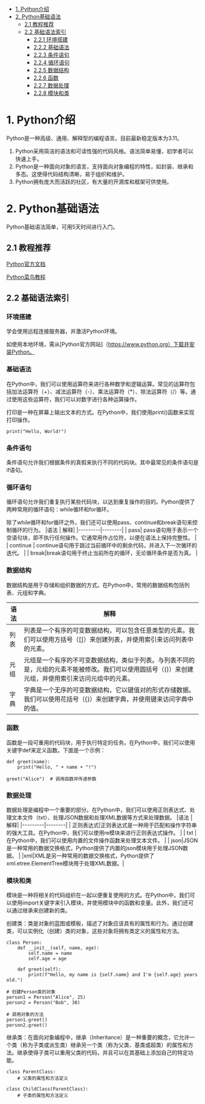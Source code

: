 - [1. Python介绍](#1-python介绍)
- [2. Python基础语法](#2-python基础语法)
  - [2.1 教程推荐](#21-教程推荐)
  - [2.2 基础语法索引](#22-基础语法索引)
    - [2.2.1 环境搭建](#221-环境搭建)
    - [2.2.2 基础语法](#222-基础语法)
    - [2.2.3 条件语句](#223-条件语句)
    - [2.2.4 循环语句](#224-循环语句)
    - [2.2.5 数据结构](#225-数据结构)
    - [2.2.6 函数](#226-函数)
    - [2.2.7 数据处理](#227-数据处理)
    - [2.2.8 模块和类](#228-模块和类)
   

# 1. Python介绍

Python是一种高级、通用、解释型的编程语言。目前最新稳定版本为3.11。

1. Python采用简洁的语法和可读性强的代码风格。语法简单易懂，初学者可以快速上手。
2. Python是一种面向对象的语言，支持面向对象编程的特性，如封装、继承和多态。这使得代码结构清晰，易于组织和维护。
3. Python拥有庞大而活跃的社区，有大量的开源库和框架可供使用。

# 2. Python基础语法

Python基础语法简单，可用5天时间进行入门。

## 2.1 教程推荐

[Python官方文档](https://docs.python.org/zh-cn/3/)

[Python菜鸟教程](https://www.runoob.com/python/python-tutorial.html)

## 2.2 基础语法索引

### 环境搭建
学会使用远程连接服务器，并激活Python环境。

如使用本地环境，需从[Python官方网站]（https://www.python.org）下载并安装Python。

### 基础语法
在Python中，我们可以使用运算符来进行各种数学和逻辑运算。常见的运算符包括加法运算符（+）、减法运算符（-）、乘法运算符（*）、除法运算符（/）等。通过使用这些运算符，我们可以对数字进行各种运算操作。


打印是一种在屏幕上输出文本的方式。在Python中，我们使用print()函数来实现打印操作。
```
print("Hello, World!")
```

### 条件语句
条件语句允许我们根据条件的真假来执行不同的代码块。其中最常见的条件语句是if语句。

### 循环语句


循环语句允许我们重复执行某些代码块，以达到重复操作的目的。Python提供了两种常用的循环语句：while循环和for循环。

除了while循环和for循环之外，我们还可以使用pass、continue和break语句来控制循环的行为。
|语法  | 解释|
|---------|--------|
| pass| pass语句用于表示一个空语句块，即不执行任何操作。它通常用作占位符，以便在语法上保持完整性。 |
| continue | continue语句用于跳过当前循环中的剩余代码，并进入下一次循环的迭代。 |
| break|break语句用于终止当前所在的循环，无论循环条件是否为真。 |


### 数据结构
数据结构是用于存储和组织数据的方式。在Python中，常用的数据结构包括列表、元组和字典。

|语法  | 解释|
|---------|--------|
| 列表| 列表是一个有序的可变数据结构，可以包含任意类型的元素。我们可以使用方括号（[]）来创建列表，并使用索引来访问列表中的元素。 |
| 元组| 元组是一个有序的不可变数据结构，类似于列表。与列表不同的是，元组的元素不能被修改。我们可以使用圆括号（()）来创建元组，并使用索引来访问元组中的元素。 |
|字典|字典是一个无序的可变数据结构，它以键值对的形式存储数据。我们可以使用花括号（{}）来创建字典，并使用键来访问字典中的值。 |


### 函数
函数是一段可重用的代码块，用于执行特定的任务。在Python中，我们可以使用关键字def来定义函数。下面是一个示例：
```
def greet(name):
    print("Hello, " + name + "!")

greet("Alice")  # 调用函数并传递参数
```

### 数据处理
数据处理是编程中一个重要的部分。在Python中，我们可以使用正则表达式、处理文本文件（txt）、处理JSON数据和处理XML数据等方式来处理数据。
|语法  | 解释|
|---------|--------|
| 正则表达式|正则表达式是一种用于匹配和操作字符串的强大工具。在Python中，我们可以使用re模块来进行正则表达式操作。 |
| txt | 在Python中，我们可以使用内置的文件操作函数来处理文本文件。 |
| json|JSON是一种常用的数据交换格式，Python提供了内置的json模块用于处理JSON数据。 |
|xml|XML是另一种常用的数据交换格式，Python提供了xml.etree.ElementTree模块用于处理XML数据。|


### 模块和类
模块是一种将相关的代码组织在一起以便重复使用的方式。在Python中，我们可以使用import关键字来引入模块，并使用模块中的函数和变量。此外，我们还可以通过继承来创建新的类。

创建类：类是对象的蓝图或模板，描述了对象应该具有的属性和行为。通过创建类，可以实例化（创建）类的对象，这些对象将拥有类定义的属性和方法。
```
class Person:
    def __init__(self, name, age):
        self.name = name
        self.age = age
    
    def greet(self):
        print(f"Hello, my name is {self.name} and I'm {self.age} years old.")

# 创建Person类的对象
person1 = Person("Alice", 25)
person2 = Person("Bob", 30)

# 调用对象的方法
person1.greet()
person2.greet()
```

继承类：在面向对象编程中，继承（Inheritance）是一种重要的概念，它允许一个类（称为子类或派生类）继承另一个类（称为父类、基类或超类）的属性和方法。继承使得子类可以重用父类的代码，并且可以在其基础上添加自己的特定功能。

```
class ParentClass:
    # 父类的属性和方法定义

class ChildClass(ParentClass):
    # 子类的属性和方法定义
```
